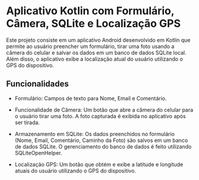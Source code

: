 # Aplicativo Kotlin com Formulário, Câmera, SQLite e Localização GPS
Este projeto consiste em um aplicativo Android desenvolvido em Kotlin que permite ao usuário preencher um formulário, tirar uma foto usando a câmera do celular e salvar os dados em um banco de dados SQLite local. Além disso, o aplicativo exibe a localização atual do usuário utilizando o GPS do dispositivo.

## Funcionalidades
- Formulário:
Campos de texto para Nome, Email e Comentário.

- Funcionalidade de Câmera:
Um botão que abre a câmera do celular para o usuário tirar uma foto.
A foto capturada é exibida no aplicativo após ser tirada.

- Armazenamento em SQLite:
Os dados preenchidos no formulário (Nome, Email, Comentário, Caminho da Foto) são salvos em um banco de dados SQLite.
O gerenciamento do banco de dados é feito utilizando SQLiteOpenHelper.

- Localização GPS:
Um botão que obtém e exibe a latitude e longitude atuais do usuário utilizando o GPS do dispositivo.
